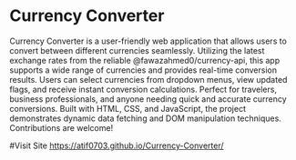# Currency Converter
 Currency Converter is a user-friendly web application that allows users to convert between different currencies seamlessly. Utilizing the latest exchange rates from the reliable @fawazahmed0/currency-api, this app supports a wide range of currencies and provides real-time conversion results. Users can select currencies from dropdown menus, view updated flags, and receive instant conversion calculations. Perfect for travelers, business professionals, and anyone needing quick and accurate currency conversions. Built with HTML, CSS, and JavaScript, the project demonstrates dynamic data fetching and DOM manipulation techniques. Contributions are welcome!

#Visit Site
https://atif0703.github.io/Currency-Converter/